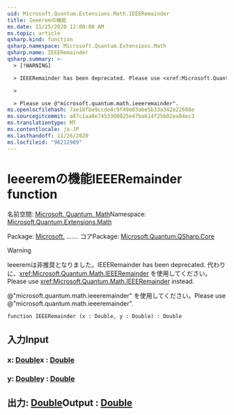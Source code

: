 ```yaml
---
uid: Microsoft.Quantum.Extensions.Math.IEEERemainder
title: Ieeeremの機能
ms.date: 11/25/2020 12:00:00 AM
ms.topic: article
qsharp.kind: function
qsharp.namespace: Microsoft.Quantum.Extensions.Math
qsharp.name: IEEERemainder
qsharp.summary: >-
  > [!WARNING]

  > IEEERemainder has been deprecated. Please use <xref:Microsoft.Quantum.Math.IEEERemainder> instead.

  >

  > Please use @"microsoft.quantum.math.ieeeremainder".
ms.openlocfilehash: 7ae18fbe9ccde4c9f49e83abe5b33a342e22698e
ms.sourcegitcommit: a87c1aa8e7453360025e47ba614f25b02ea84ec3
ms.translationtype: MT
ms.contentlocale: ja-JP
ms.lasthandoff: 11/26/2020
ms.locfileid: "96212989"
---
```

# <a name="ieeeremainder-function"></a><span data-ttu-id="380b8-102">Ieeeremの機能</span><span class="sxs-lookup"><span data-stu-id="380b8-102">IEEERemainder function</span></span>

<span data-ttu-id="380b8-103">名前空間: [Microsoft. Quantum. Math](xref:Microsoft.Quantum.Extensions.Math)</span><span class="sxs-lookup"><span data-stu-id="380b8-103">Namespace: [Microsoft.Quantum.Extensions.Math](xref:Microsoft.Quantum.Extensions.Math)</span></span>

<span data-ttu-id="380b8-104">Package: [Microsoft.](https://nuget.org/packages/Microsoft.Quantum.QSharp.Core) ....... コア</span><span class="sxs-lookup"><span data-stu-id="380b8-104">Package: [Microsoft.Quantum.QSharp.Core](https://nuget.org/packages/Microsoft.Quantum.QSharp.Core)</span></span>


> [!WARNING]
> <span data-ttu-id="380b8-105">Ieeeremは非推奨となりました。</span><span class="sxs-lookup"><span data-stu-id="380b8-105">IEEERemainder has been deprecated.</span></span> <span data-ttu-id="380b8-106">代わりに、<xref:Microsoft.Quantum.Math.IEEERemainder> を使用してください。</span><span class="sxs-lookup"><span data-stu-id="380b8-106">Please use <xref:Microsoft.Quantum.Math.IEEERemainder> instead.</span></span>
>
> <span data-ttu-id="380b8-107">@"microsoft.quantum.math.ieeeremainder" を使用してください。</span><span class="sxs-lookup"><span data-stu-id="380b8-107">Please use @"microsoft.quantum.math.ieeeremainder".</span></span>



```qsharp
function IEEERemainder (x : Double, y : Double) : Double
```


## <a name="input"></a><span data-ttu-id="380b8-108">入力</span><span class="sxs-lookup"><span data-stu-id="380b8-108">Input</span></span>

### <a name="x--double"></a><span data-ttu-id="380b8-109">x: [Double](xref:microsoft.quantum.lang-ref.double)</span><span class="sxs-lookup"><span data-stu-id="380b8-109">x : [Double](xref:microsoft.quantum.lang-ref.double)</span></span>




### <a name="y--double"></a><span data-ttu-id="380b8-110">y: [Double](xref:microsoft.quantum.lang-ref.double)</span><span class="sxs-lookup"><span data-stu-id="380b8-110">y : [Double](xref:microsoft.quantum.lang-ref.double)</span></span>





## <a name="output--double"></a><span data-ttu-id="380b8-111">出力: [Double](xref:microsoft.quantum.lang-ref.double)</span><span class="sxs-lookup"><span data-stu-id="380b8-111">Output : [Double](xref:microsoft.quantum.lang-ref.double)</span></span>

